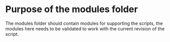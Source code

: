 # Purpose of the modules folder

The modules folder should contain modules for supporting the scripts, the modules here needs to be validated to work with the current revision of the script.
